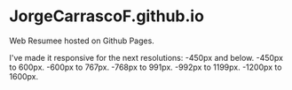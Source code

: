 # JorgeCarrascoF.github.io

Web Resumee hosted on Github Pages.

I've made it responsive for the next resolutions:
        -450px and below.
        -450px to 600px.
        -600px to 767px.
        -768px to 991px.
        -992px to 1199px.
        -1200px to 1600px.
        
        
